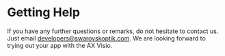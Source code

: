 # Getting Help

If you have any further questions or remarks, do not hesitate to contact us.
Just email [developers@swarovskoptik.com](mailto:developers@swarovskoptik.com).
We are looking forward to trying out your app with the AX Visio.
